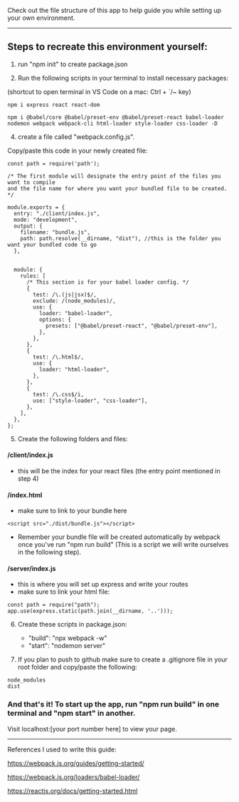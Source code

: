 Check out the file structure of this app to help guide you while setting up your own environment.

---------------------------------------------------------------------------------------------------------------------


## Steps to recreate this environment yourself:

1) run "npm init" to create package.json

2) Run the following scripts in your terminal to install necessary packages:

(shortcut to open terminal in VS Code on a mac: Ctrl + `/~ key)
```
npm i express react react-dom
```

```
npm i @babel/core @babel/preset-env @babel/preset-react babel-loader nodemon webpack webpack-cli html-loader style-loader css-loader -D
```

4) create a file called "webpack.config.js". 

Copy/paste this code in your newly created file:

```
const path = require('path');
    
/* The first module will designate the entry point of the files you want to compile 
and the file name for where you want your bundled file to be created. */

module.exports = {
  entry: "./client/index.js",
  mode: "development",
  output: {
    filename: "bundle.js",
    path: path.resolve(__dirname, "dist"), //this is the folder you want your bundled code to go
  },


  module: {
    rules: [
      /* This section is for your babel loader config. */
      {
        test: /\.(js|jsx)$/,
        exclude: /(node_modules)/,
        use: {
          loader: "babel-loader",
          options: {
            presets: ["@babel/preset-react", "@babel/preset-env"],
          },
        },
      },
      {
        test: /\.html$/,
        use: {
          loader: "html-loader",
        },
      },
      {
        test: /\.css$/i,
        use: ["style-loader", "css-loader"],
      },
    ],
  },
};

```

5) Create the following folders and files:

#### /client/index.js
- this will be the index for your react files (the entry point mentioned in step 4)

#### /index.html
- make sure to link to your bundle here
```
<script src="./dist/bundle.js"></script>
```
- Remember your bundle file will be created automatically by webpack once you've run "npm run build" (This is a script we will write ourselves in the following step).

#### /server/index.js
- this is where you will set up express and write your routes
- make sure to link your html file: 
```
const path = require("path");
app.use(express.static(path.join(__dirname, '..')));
```


6) Create these scripts in package.json:

     - "build": "npx webpack -w"
     - "start": "nodemon server"

7) If you plan to push to github make sure to create a .gitignore file in your root folder and copy/paste the following:

```
node_modules
dist
```

### And that's it! To start up the app, run "npm run build" in one terminal and "npm start" in another. 

Visit localhost:[your port number here] to view your page.

-----------------------------------------------------------------------------------------------------------------------------------------------

References I used to write this guide:

https://webpack.js.org/guides/getting-started/

https://webpack.js.org/loaders/babel-loader/

https://reactjs.org/docs/getting-started.html
